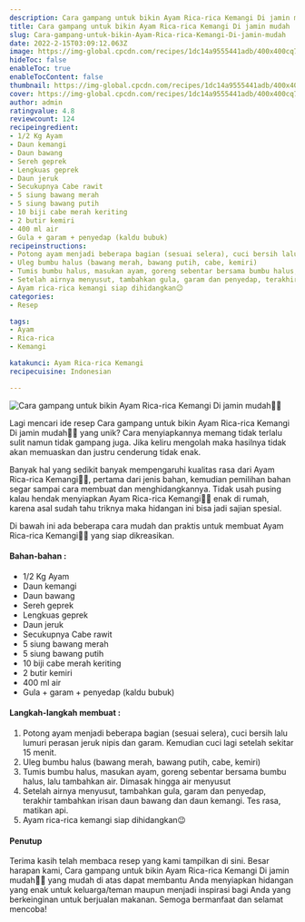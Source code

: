 ```yaml
---
description: Cara gampang untuk bikin Ayam Rica-rica Kemangi Di jamin mudah"
title: Cara gampang untuk bikin Ayam Rica-rica Kemangi Di jamin mudah
slug: Cara-gampang-untuk-bikin-Ayam-Rica-rica-Kemangi-Di-jamin-mudah
date: 2022-2-15T03:09:12.063Z
image: https://img-global.cpcdn.com/recipes/1dc14a9555441adb/400x400cq70/photo.jpg
hideToc: false
enableToc: true
enableTocContent: false
thumbnail: https://img-global.cpcdn.com/recipes/1dc14a9555441adb/400x400cq70/photo.jpg
cover: https://img-global.cpcdn.com/recipes/1dc14a9555441adb/400x400cq70/photo.jpg
author: admin
ratingvalue: 4.8
reviewcount: 124
recipeingredient:
- 1/2 Kg Ayam
- Daun kemangi
- Daun bawang
- Sereh geprek
- Lengkuas geprek
- Daun jeruk
- Secukupnya Cabe rawit
- 5 siung bawang merah
- 5 siung bawang putih
- 10 biji cabe merah keriting
- 2 butir kemiri
- 400 ml air
- Gula + garam + penyedap (kaldu bubuk)
recipeinstructions:
- Potong ayam menjadi beberapa bagian (sesuai selera), cuci bersih lalu lumuri perasan jeruk nipis dan garam. Kemudian cuci lagi setelah sekitar 15 menit.
- Uleg bumbu halus (bawang merah, bawang putih, cabe, kemiri)
- Tumis bumbu halus, masukan ayam, goreng sebentar bersama bumbu halus, lalu tambahkan air. Dimasak hingga air menyusut
- Setelah airnya menyusut, tambahkan gula, garam dan penyedap, terakhir tambahkan irisan daun bawang dan daun kemangi. Tes rasa, matikan api.
- Ayam rica-rica kemangi siap dihidangkan😉
categories:
- Resep

tags:
- Ayam
- Rica-rica
- Kemangi

katakunci: Ayam Rica-rica Kemangi
recipecuisine: Indonesian

---
```


![Cara gampang untuk bikin Ayam Rica-rica Kemangi Di jamin mudah👩‍🍳](https://img-global.cpcdn.com/recipes/1dc14a9555441adb/400x400cq70/photo.jpg)

Lagi mencari ide resep Cara gampang untuk bikin Ayam Rica-rica Kemangi Di jamin mudah👩‍🍳 yang unik? Cara menyiapkannya memang tidak terlalu sulit namun tidak gampang juga. Jika keliru mengolah maka hasilnya tidak akan memuaskan dan justru cenderung tidak enak.

Banyak hal yang sedikit banyak mempengaruhi kualitas rasa dari Ayam Rica-rica Kemangi👩‍🍳, pertama dari jenis bahan, kemudian pemilihan bahan segar sampai cara membuat dan menghidangkannya. Tidak usah pusing kalau hendak menyiapkan Ayam Rica-rica Kemangi👩‍🍳 enak di rumah, karena asal sudah tahu triknya maka hidangan ini bisa jadi sajian spesial.

Di bawah ini ada beberapa cara mudah dan praktis untuk membuat Ayam Rica-rica Kemangi👩‍🍳 yang siap dikreasikan.

<!--inarticleads1-->

#### Bahan-bahan :

- 1/2 Kg Ayam
- Daun kemangi
- Daun bawang
- Sereh geprek
- Lengkuas geprek
- Daun jeruk
- Secukupnya Cabe rawit
- 5 siung bawang merah
- 5 siung bawang putih
- 10 biji cabe merah keriting
- 2 butir kemiri
- 400 ml air
- Gula + garam + penyedap (kaldu bubuk)

<!--inarticleads2-->

#### Langkah-langkah membuat :

1. Potong ayam menjadi beberapa bagian (sesuai selera), cuci bersih lalu lumuri perasan jeruk nipis dan garam. Kemudian cuci lagi setelah sekitar 15 menit.
1. Uleg bumbu halus (bawang merah, bawang putih, cabe, kemiri)
1. Tumis bumbu halus, masukan ayam, goreng sebentar bersama bumbu halus, lalu tambahkan air. Dimasak hingga air menyusut
1. Setelah airnya menyusut, tambahkan gula, garam dan penyedap, terakhir tambahkan irisan daun bawang dan daun kemangi. Tes rasa, matikan api.
1. Ayam rica-rica kemangi siap dihidangkan😉

#### Penutup

Terima kasih telah membaca resep yang kami tampilkan di sini. Besar harapan kami, Cara gampang untuk bikin Ayam Rica-rica Kemangi Di jamin mudah👩‍🍳 yang mudah di atas dapat membantu Anda menyiapkan hidangan yang enak untuk keluarga/teman maupun menjadi inspirasi bagi Anda yang berkeinginan untuk berjualan makanan. Semoga bermanfaat dan selamat mencoba!